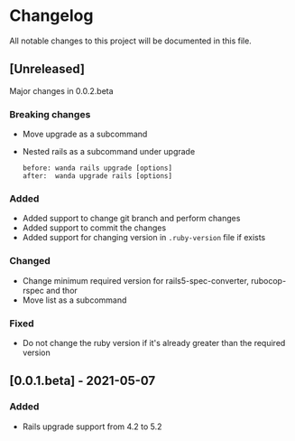 # Changelog

All notable changes to this project will be documented in this file.

## [Unreleased]

Major changes in 0.0.2.beta

### Breaking changes
- Move upgrade as a subcommand
- Nested rails as a subcommand under upgrade

      before: wanda rails upgrade [options]
      after:  wanda upgrade rails [options]

### Added
- Added support to change git branch and perform changes
- Added support to commit the changes
- Added support for changing version in `.ruby-version` file if exists

### Changed
- Change minimum required version for rails5-spec-converter, rubocop-rspec and thor
- Move list as a subcommand

### Fixed
- Do not change the ruby version if it's already greater than the required version

## [0.0.1.beta] - 2021-05-07

### Added

- Rails upgrade support from 4.2 to 5.2
